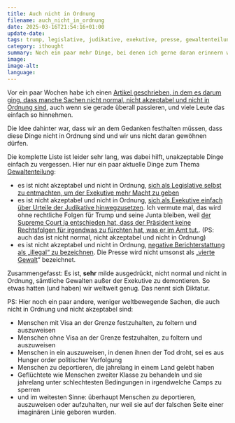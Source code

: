 ```yaml
---
title: Auch nicht in Ordnung
filename: auch_nicht_in_ordnung
date: 2025-03-16T21:54:16+01:00
update-date:
tags: trump, legislative, judikative, exekutive, presse, gewaltenteilung, rant, grenze
category: ithought
summary: Noch ein paar mehr Dinge, bei denen ich gerne daran erinnern würde, dass sie nicht normal, nicht in Ordnung und nicht akzeptabel sind. Sonst gewöhnen wir uns vielleicht noch daran.
image:
image-alt:
language:
---
```


Vor ein paar Wochen habe ich einen [Artikel geschrieben, in dem es darum ging, dass manche Sachen nicht normal, nicht akzeptabel und nicht in Ordnung sind](/blogposts/nicht_akzeptabel), auch wenn sie gerade überall passieren, und viele Leute das einfach so hinnehmen.

Die Idee dahinter war, dass wir an dem Gedanken festhalten müssen, dass diese Dinge nicht in Ordnung sind und wir uns nicht daran gewöhnen dürfen.

Die komplette Liste ist leider sehr lang, was dabei hilft, unakzeptable Dinge einfach zu vergessen. Hier nur ein paar aktuelle Dinge zum Thema [Gewaltenteilung](https://de.wikipedia.org/wiki/Gewaltenteilung):

- es ist nicht akzeptabel und nicht in Ordnung, [sich als Legislative selbst zu entmachten, um der Exekutive mehr Macht zu geben](https://www.nytimes.com/2025/03/11/us/politics/trump-tariffs-house-gop-vote.html)
- es ist nicht akzeptabel und nicht in Ordnung, [sich als Exekutive einfach über Urteile der Judikative hinwegzusetzen](https://www.tagesschau.de/ausland/amerika/usa-abschiebung-el-salvador-100.html). Ich vermute mal, das wird ohne rechtliche Folgen für Trump und seine Junta bleiben, weil [der Supreme Court ja entschieden hat, dass der Präsident keine Rechtsfolgen für irgendwas zu fürchten hat, was er im Amt tut.](https://en.wikipedia.org/wiki/Trump_v._United_States_(2024)). (PS: auch das ist nicht normal, nicht akzeptabel und nicht in Ordnung)
- es ist nicht akzeptabel und nicht in Ordnung, [negative Berichterstattung als „illegal“ zu bezeichnen](https://www.theguardian.com/us-news/2025/mar/15/trump-media-attacks). Die Presse wird nicht umsonst als „[vierte Gewalt](https://de.wikipedia.org/wiki/Vierte_Gewalt)“ bezeichnet.

Zusammengefasst: Es ist, **sehr** milde ausgedrückt, nicht normal und nicht in Ordnung, sämtliche Gewalten außer der Exekutive zu demontieren. So etwas hatten (und haben) wir weltweit genug. Das nennt sich Diktatur.

PS: Hier noch ein paar andere, weniger weltbewegende Sachen, die auch nicht in Ordnung und nicht akzeptabel sind:

- Menschen mit Visa an der Grenze festzuhalten, zu foltern und auszuweisen
- Menschen ohne Visa an der Grenze festzuhalten, zu foltern und auszuweisen
- Menschen in ein auszuweisen, in denen ihnen der Tod droht, sei es aus Hunger order politischer Verfolgung
- Menschen zu deportieren, die jahrelang in einem Land gelebt haben
- Geflüchtete wie Menschen zweiter Klasse zu behandeln und sie jahrelang unter schlechtesten Bedingungen in irgendwelche Camps zu sperren
- und im weitesten Sinne: überhaupt Menschen zu deportieren, auszuweisen oder aufzuhalten, nur weil sie auf der falschen Seite einer imaginären Linie geboren wurden.
